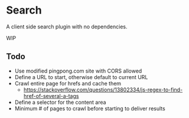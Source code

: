 # Search

A client side search plugin with no dependencies.

WIP

## Todo
- Use modified pingpong.com site with CORS allowed
- Define a URL to start, otherwise default to current URL
- Crawl entire page for hrefs and cache them
	+ https://stackoverflow.com/questions/13802334/js-regex-to-find-href-of-several-a-tags
- Define a selector for the content area
- Minimum # of pages to crawl before starting to deliver results
